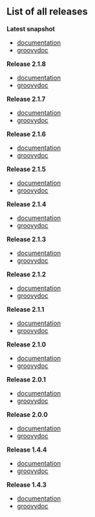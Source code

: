 
## List of all releases ##

**Latest snapshot**
- [documentation](http://badass-jlink-plugin.beryx.org/snapshots/latest)
- [groovydoc](http://badass-jlink-plugin.beryx.org/snapshots/latest/groovydoc)

**Release 2.1.8**
  - [documentation](http://badass-jlink-plugin.beryx.org/releases/2.1.8)
  - [groovydoc](http://badass-jlink-plugin.beryx.org/releases/2.1.8/groovydoc)

**Release 2.1.7**
  - [documentation](http://badass-jlink-plugin.beryx.org/releases/2.1.7)
  - [groovydoc](http://badass-jlink-plugin.beryx.org/releases/2.1.7/groovydoc)

**Release 2.1.6**
  - [documentation](http://badass-jlink-plugin.beryx.org/releases/2.1.6)
  - [groovydoc](http://badass-jlink-plugin.beryx.org/releases/2.1.6/groovydoc)

**Release 2.1.5**
  - [documentation](http://badass-jlink-plugin.beryx.org/releases/2.1.5)
  - [groovydoc](http://badass-jlink-plugin.beryx.org/releases/2.1.5/groovydoc)

**Release 2.1.4**
  - [documentation](http://badass-jlink-plugin.beryx.org/releases/2.1.4)
  - [groovydoc](http://badass-jlink-plugin.beryx.org/releases/2.1.4/groovydoc)

**Release 2.1.3**
  - [documentation](http://badass-jlink-plugin.beryx.org/releases/2.1.3)
  - [groovydoc](http://badass-jlink-plugin.beryx.org/releases/2.1.3/groovydoc)

**Release 2.1.2**
  - [documentation](http://badass-jlink-plugin.beryx.org/releases/2.1.2)
  - [groovydoc](http://badass-jlink-plugin.beryx.org/releases/2.1.2/groovydoc)

**Release 2.1.1**
  - [documentation](http://badass-jlink-plugin.beryx.org/releases/2.1.1)
  - [groovydoc](http://badass-jlink-plugin.beryx.org/releases/2.1.1/groovydoc)

**Release 2.1.0**
  - [documentation](http://badass-jlink-plugin.beryx.org/releases/2.1.0)
  - [groovydoc](http://badass-jlink-plugin.beryx.org/releases/2.1.0/groovydoc)

**Release 2.0.1**
  - [documentation](http://badass-jlink-plugin.beryx.org/releases/2.0.1)
  - [groovydoc](http://badass-jlink-plugin.beryx.org/releases/2.0.1/groovydoc)

**Release 2.0.0**
  - [documentation](http://badass-jlink-plugin.beryx.org/releases/2.0.0)
  - [groovydoc](http://badass-jlink-plugin.beryx.org/releases/2.0.0/groovydoc)

**Release 1.4.4**
  - [documentation](http://badass-jlink-plugin.beryx.org/releases/1.4.4)
  - [groovydoc](http://badass-jlink-plugin.beryx.org/releases/1.4.4/groovydoc)

**Release 1.4.3**
  - [documentation](http://badass-jlink-plugin.beryx.org/releases/1.4.3)
  - [groovydoc](http://badass-jlink-plugin.beryx.org/releases/1.4.3/groovydoc)


